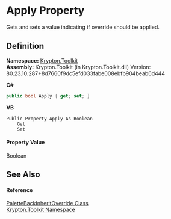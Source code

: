 # Apply Property


Gets and sets a value indicating if override should be applied.



## Definition
**Namespace:** <a href="79d2eac2-21f4-54ff-7552-b20c33c30600.md">Krypton.Toolkit</a>  
**Assembly:** Krypton.Toolkit (in Krypton.Toolkit.dll) Version: 80.23.10.287+8d7660f9dc5efd033fabe008ebfb904beab6d444

**C#**
``` C#
public bool Apply { get; set; }
```
**VB**
``` VB
Public Property Apply As Boolean
	Get
	Set
```



#### Property Value
Boolean

## See Also


#### Reference
<a href="2e18f059-8473-0e48-7528-bdeea40d88f3.md">PaletteBackInheritOverride Class</a>  
<a href="79d2eac2-21f4-54ff-7552-b20c33c30600.md">Krypton.Toolkit Namespace</a>  

